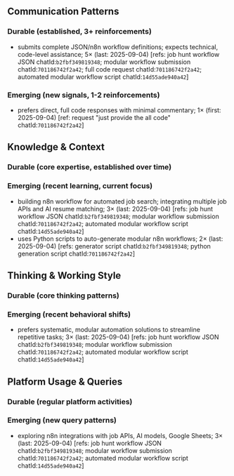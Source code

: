 ## Communication Patterns
### Durable (established, 3+ reinforcements)
- submits complete JSON/n8n workflow definitions; expects technical, code-level assistance; 5× (last: 2025-09-04) [refs: job hunt workflow JSON chatId:`b2fbf349819348`; modular workflow submission chatId:`701186742f2a42`; full code request chatId:`701186742f2a42`; automated modular workflow script chatId:`14d55ade940a42`]

### Emerging (new signals, 1-2 reinforcements)
- prefers direct, full code responses with minimal commentary; 1× (first: 2025-09-04) [ref: request "just provide the all code" chatId:`701186742f2a42`]

## Knowledge & Context
### Durable (core expertise, established over time)

### Emerging (recent learning, current focus)
- building n8n workflow for automated job search; integrating multiple job APIs and AI resume matching; 3× (last: 2025-09-04) [refs: job hunt workflow JSON chatId:`b2fbf349819348`; modular workflow submission chatId:`701186742f2a42`; automated modular workflow script chatId:`14d55ade940a42`]
- uses Python scripts to auto-generate modular n8n workflows; 2× (last: 2025-09-04) [refs: generator script chatId:`b2fbf349819348`; python generation script chatId:`701186742f2a42`]

## Thinking & Working Style
### Durable (core thinking patterns)

### Emerging (recent behavioral shifts)
- prefers systematic, modular automation solutions to streamline repetitive tasks; 3× (last: 2025-09-04) [refs: job hunt workflow JSON chatId:`b2fbf349819348`; modular workflow submission chatId:`701186742f2a42`; automated modular workflow script chatId:`14d55ade940a42`]

## Platform Usage & Queries
### Durable (regular platform activities)

### Emerging (new query patterns)
- exploring n8n integrations with job APIs, AI models, Google Sheets; 3× (last: 2025-09-04) [refs: job hunt workflow JSON chatId:`b2fbf349819348`; modular workflow submission chatId:`701186742f2a42`; automated modular workflow script chatId:`14d55ade940a42`]